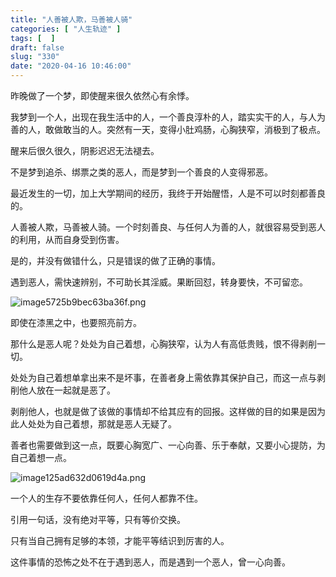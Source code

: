 ```yaml
---
title: "人善被人欺，马善被人骑"
categories: [ "人生轨迹" ]
tags: [  ]
draft: false
slug: "330"
date: "2020-04-16 10:46:00"
---
```


昨晚做了一个梦，即使醒来很久依然心有余悸。

我梦到一个人，出现在我生活中的人，一个善良淳朴的人，踏实实干的人，与人为善的人，敢做敢当的人。突然有一天，变得小肚鸡肠，心胸狭窄，消极到了极点。

醒来后很久很久，阴影迟迟无法褪去。

不是梦到追杀、绑票之类的恶人，而是梦到一个善良的人变得邪恶。

最近发生的一切，加上大学期间的经历，我终于开始醒悟，人是不可以时刻都善良的。

人善被人欺，马善被人骑。一个时刻善良、与任何人为善的人，就很容易受到恶人的利用，从而自身受到伤害。

是的，并没有做错什么，只是错误的做了正确的事情。

遇到恶人，需快速辨别，不可助长其淫威。果断回怼，转身要快，不可留恋。

![image5725b9bec63ba36f.png](https://imagehost-cdn.frytea.com/images/2020/04/16/image5725b9bec63ba36f.png)

即使在漆黑之中，也要照亮前方。

那什么是恶人呢？处处为自己着想，心胸狭窄，认为人有高低贵贱，恨不得剥削一切。

处处为自己着想单拿出来不是坏事，在善者身上需依靠其保护自己，而这一点与剥削他人放在一起就是恶了。

剥削他人，也就是做了该做的事情却不给其应有的回报。这样做的目的如果是因为此人处处为自己着想，那就是恶人无疑了。

善者也需要做到这一点，既要心胸宽广、一心向善、乐于奉献，又要小心提防，为自己着想一点。

![image125ad632d0619d4a.png](https://imagehost-cdn.frytea.com/images/2020/04/16/image125ad632d0619d4a.png)

一个人的生存不要依靠任何人，任何人都靠不住。

引用一句话，没有绝对平等，只有等价交换。

只有当自己拥有足够的本领，才能平等结识到厉害的人。

这件事情的恐怖之处不在于遇到恶人，而是遇到一个恶人，曾一心向善。